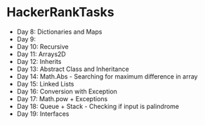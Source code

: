 # HackerRankTasks
 - Day 8: Dictionaries and Maps
 - Day 9: 
 - Day 10: Recursive
 - Day 11: Arrays2D
 - Day 12: Inherits
 - Day 13: Abstract Class and Inheritance
 - Day 14: Math.Abs - Searching for maximum difference in array
 - Day 15: Linked Lists
 - Day 16: Conversion with Exception
 - Day 17: Math.pow  + Exceptions
 - Day 18: Queue + Stack - Checking if input is palindrome
 - Day 19: Interfaces
